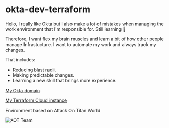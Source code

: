 # okta-dev-terraform

Hello, I really like Okta but I also make a lot of mistakes when managing the work environment that I'm responsible for. Still learning 🥲

Therefore, I want flex my brain muscles and learn a bit of how other people manage Infrastucture. I want to automate my work and always track my changes.

That includes:
- Reducing blast radii.
- Making predictable changes. 
- Learning a new skill that brings more experience. 

[My Okta domain](https://dev-83329188-admin.okta.com/)

[My Terraform Cloud instance](https://app.terraform.io/app/olivia-org/workspaces/okta-dev-terraform)

Environment based on Attack On Titan World

![AOT Team](https://gifdb.com/images/file/aot-elite-squad-1b3vop3gqnf3adp3.gif)
